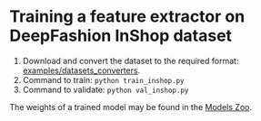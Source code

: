 # Training a feature extractor on DeepFashion InShop dataset

1. Download and convert the dataset to the required format: [examples/datasets_converters](https://github.com/OML-Team/open-metric-learning/tree/main/examples/datasets_converters).
2. Command to train: `python train_inshop.py`
3. Command to validate: `python val_inshop.py`

The weights of a trained model may be found in the [Models Zoo](https://github.com/OML-Team/open-metric-learning#zoo).
